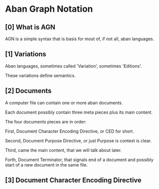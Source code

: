 
# Aban Graph Notation

## [0] What is AGN

AGN is a simple syntax that is basis for
most of, if not all, aban languages.

## [1] Variations

Aban languages, sometimes called
'Variation', sometimes 'Editions'.

These variations define semantics.

## [2] Documents

A computer file can contain one or more
aban documents.

Each document possibly contain three
meta pieces plus its main content.

The four documents pieces are in order:

First, Document Character Encoding
Directive, or CED for short.

Second, Document Purpose Directive, or
just Purpose is context is clear.

Third, came the main content, that we
will talk about later.

Forth, Document Terminator, that signals
end of a document and possibly start of
a new document in the same file.

## [3] Document Character Encoding Directive



